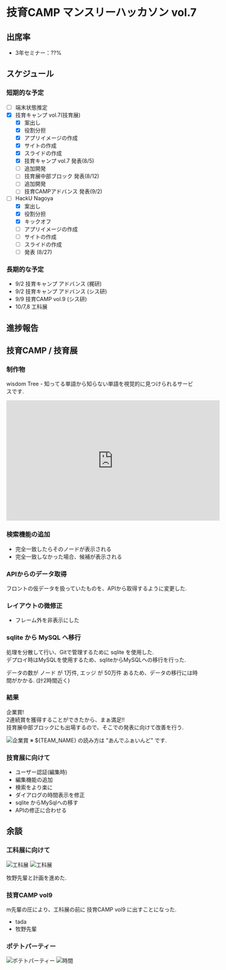 # 技育CAMP マンスリーハッカソン vol.7

## 出席率
- 3年セミナー：??%

## スケジュール
### 短期的な予定
- [ ] 端末状態推定
- [x] 技育キャンプ vol.7(技育展)
  - [x] 案出し
  - [x] 役割分担
  - [x] アプリイメージの作成
  - [x] サイトの作成
  - [x] スライドの作成
  - [x] 技育キャンプ vol.7 発表(8/5)
  - [ ] 追加開発
  - [ ] 技育展中部ブロック 発表(8/12)
  - [ ] 追加開発
  - [ ] 技育CAMPアドバンス 発表(9/2)
- [ ] HackU Nagoya
  - [x] 案出し
  - [x] 役割分担
  - [x] キックオフ
  - [ ] アプリイメージの作成
  - [ ] サイトの作成
  - [ ] スライドの作成
  - [ ] 発表 (8/27)

### 長期的な予定
- 9/2 技育キャンプ アドバンス (梶研)
- 9/2 技育キャンプ アドバンス (シス研)
- 9/9 技育CAMP vol.9 (シス研)
- 10/7,8 工科展


## 進捗報告
## 技育CAMP / 技育展
### 制作物
wisdom Tree - 知ってる単語から知らない単語を視覚的に見つけられるサービスです.

<iframe width="560" height="315" src="https://www.youtube.com/embed/8OoMQy0keGE" title="YouTube video player" frameborder="0" allow="accelerometer; autoplay; clipboard-write; encrypted-media; gyroscope; picture-in-picture; web-share" allowfullscreen></iframe>


### 検索機能の追加
- 完全一致したらそのノードが表示される
- 完全一致しなかった場合、候補が表示される

### APIからのデータ取得
フロントの仮データを扱っていたものを、APIから取得するように変更した.

### レイアウトの微修正
- フレーム外を非表示にした

### sqlite から MySQL へ移行
処理を分散して行い、Gitで管理するために sqlite を使用した.  
デプロイ時はMySQLを使用するため、sqliteからMySQLへの移行を行った.

データの数が ノード が 1万件, エッジ が 50万件 あるため、データの移行には時間がかかる.
(計2時間近く)

### 結果
企業賞!  
2連続賞を獲得することができたから、まぁ満足!!  
技育展中部ブロックにも出場するので、そこでの発表に向けて改善を行う.

![企業賞](./images/award.jpg)
※ ${TEAM_NAME} の読み方は "あんでふぁいんど" です.

### 技育展に向けて
- ユーザー認証(編集時)
- 編集機能の追加
- 検索をより楽に
- ダイアログの時間表示を修正
- sqlite からMySqlへの移す
- APIの修正に合わせる


## 余談
### 工科展に向けて
![工科展](./images/koukaten_1.jpg)
![工科展](./images/koukaten_2.jpg)

牧野先輩と計画を進めた.

### 技育CAMP vol9
m先輩の圧により、工科展の前に 技育CAMP vol9 に出すことになった.
- tada
- 牧野先輩

### ポテトパーティー
![ポテトパーティー](./images/potato.jpg)
![時間](./images/time.jpg)
